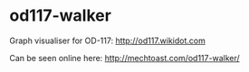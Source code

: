 # od117-walker

Graph visualiser for OD-117: http://od117.wikidot.com

Can be seen online here: http://mechtoast.com/od117-walker/

